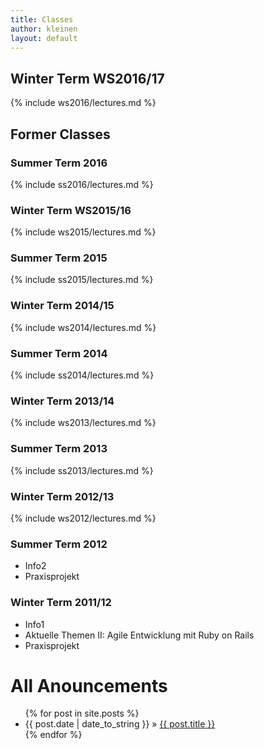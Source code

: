 ```yaml
---
title: Classes
author: kleinen
layout: default
---
```


##  Winter Term WS2016/17

{% include ws2016/lectures.md %}

## Former Classes

### Summer Term 2016

{% include ss2016/lectures.md %}

### Winter Term WS2015/16

{% include ws2015/lectures.md %}

### Summer Term 2015

{% include ss2015/lectures.md %}

### Winter Term 2014/15

{% include ws2014/lectures.md %}

### Summer Term 2014

{% include ss2014/lectures.md %}

### Winter Term 2013/14

{% include ws2013/lectures.md %}

### Summer Term 2013

{% include ss2013/lectures.md %}

### Winter Term 2012/13

{% include ws2012/lectures.md %}

### Summer Term 2012

- Info2
- Praxisprojekt

### Winter Term 2011/12

- Info1
- Aktuelle Themen II: Agile Entwicklung mit Ruby on Rails
- Praxisprojekt


<div id="home">
  <h1>All Anouncements</h1>
  <ul class="posts">
    {% for post in site.posts %}
      <li><span>{{ post.date | date_to_string }}</span> &raquo; <a href="{{ post.url }}">{{ post.title }}</a></li>
    {% endfor %}
  </ul>
</div>
